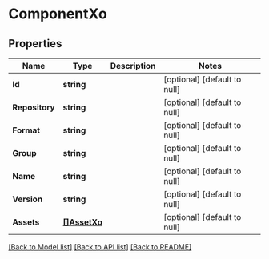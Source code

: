 # ComponentXo

## Properties
Name | Type | Description | Notes
------------ | ------------- | ------------- | -------------
**Id** | **string** |  | [optional] [default to null]
**Repository** | **string** |  | [optional] [default to null]
**Format** | **string** |  | [optional] [default to null]
**Group** | **string** |  | [optional] [default to null]
**Name** | **string** |  | [optional] [default to null]
**Version** | **string** |  | [optional] [default to null]
**Assets** | [**[]AssetXo**](AssetXO.md) |  | [optional] [default to null]

[[Back to Model list]](../README.md#documentation-for-models) [[Back to API list]](../README.md#documentation-for-api-endpoints) [[Back to README]](../README.md)

